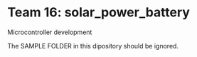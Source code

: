 # Team 16: solar_power_battery
Microcontroller development



The SAMPLE FOLDER in this dipository should be ignored. 
